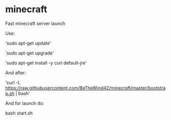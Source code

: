 # minecraft
Fast minecraft server launch

Use:

'sudo apt-get update'

'sudo apt-get upgrade'

'sudo apt-get install -y curl default-jre'

And after:

'curl -L https://raw.githubusercontent.com/BeTheWind42/minecraft/master/bootstrap.sh | bash'

And for launch do:

bash start.sh
